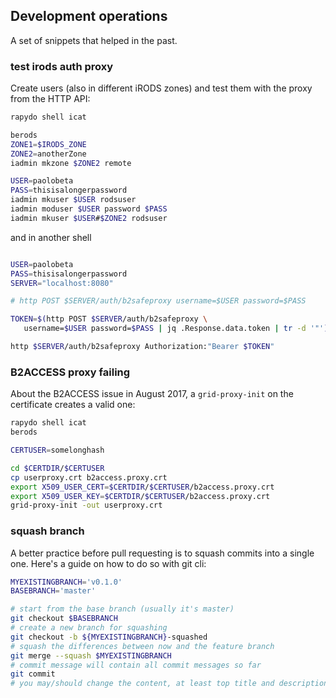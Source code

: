 ## Development operations ##

A set of snippets that helped in the past.

### test irods auth proxy ##

Create users (also in different iRODS zones) and test them with the proxy from the HTTP API:

```bash
rapydo shell icat

berods
ZONE1=$IRODS_ZONE
ZONE2=anotherZone
iadmin mkzone $ZONE2 remote

USER=paolobeta
PASS=thisisalongerpassword
iadmin mkuser $USER rodsuser
iadmin moduser $USER password $PASS
iadmin mkuser $USER#$ZONE2 rodsuser
```

and in another shell

```bash

USER=paolobeta
PASS=thisisalongerpassword
SERVER="localhost:8080"

# http POST $SERVER/auth/b2safeproxy username=$USER password=$PASS

TOKEN=$(http POST $SERVER/auth/b2safeproxy \
   username=$USER password=$PASS | jq .Response.data.token | tr -d '"')

http $SERVER/auth/b2safeproxy Authorization:"Bearer $TOKEN"
```


### B2ACCESS proxy failing

About the B2ACCESS issue in August 2017, a `grid-proxy-init` on the certificate creates a valid one:

```bash
rapydo shell icat
berods

CERTUSER=somelonghash

cd $CERTDIR/$CERTUSER
cp userproxy.crt b2access.proxy.crt
export X509_USER_CERT=$CERTDIR/$CERTUSER/b2access.proxy.crt
export X509_USER_KEY=$CERTDIR/$CERTUSER/b2access.proxy.crt
grid-proxy-init -out userproxy.crt
```


### squash branch

A better practice before pull requesting is to squash commits into a single one. Here's a guide on how to do so with git cli:

```bash
MYEXISTINGBRANCH='v0.1.0'
BASEBRANCH='master'

# start from the base branch (usually it's master)
git checkout $BASEBRANCH
# create a new branch for squashing
git checkout -b ${MYEXISTINGBRANCH}-squashed
# squash the differences between now and the feature branch
git merge --squash $MYEXISTINGBRANCH
# commit message will contain all commit messages so far
git commit
# you may/should change the content, at least top title and description
```